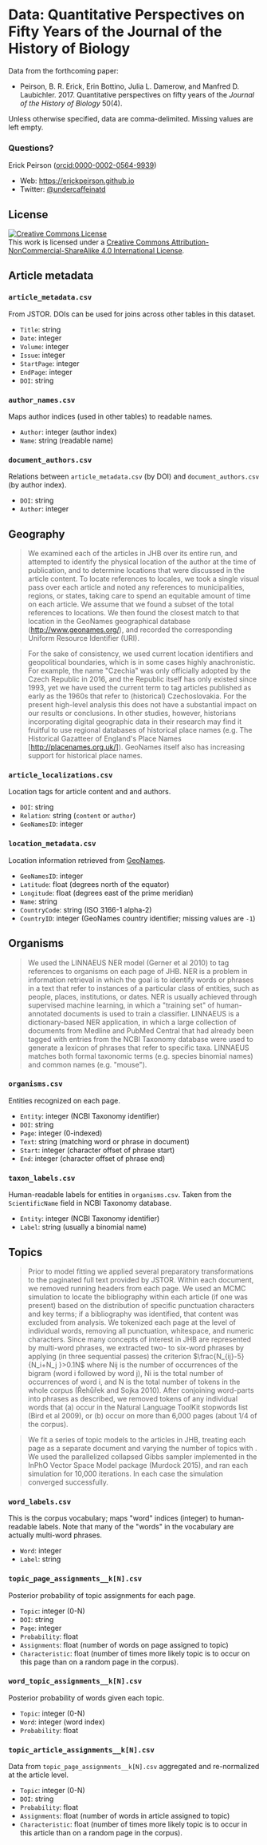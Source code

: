 # Data: Quantitative Perspectives on Fifty Years of the Journal of the History of Biology

Data from the forthcoming paper:

- Peirson, B. R. Erick, Erin Bottino, Julia L. Damerow, and Manfred D. Laubichler. 2017. Quantitative perspectives on fifty years of the
*Journal of the History of Biology* 50(4).

Unless otherwise specified, data are comma-delimited. Missing values are left empty.

### Questions?

Erick Peirson ([orcid:0000-0002-0564-9939](http://orcid.org/0000-0002-0564-9939))
- Web: https://erickpeirson.github.io
- Twitter: [@undercaffeinatd](https://twitter.com/undercaffeinatd)


## License

<a rel="license" href="http://creativecommons.org/licenses/by-nc-sa/4.0/"><img alt="Creative Commons License" style="border-width:0" src="https://i.creativecommons.org/l/by-nc-sa/4.0/80x15.png" /></a><br />This work is licensed under a <a rel="license" href="http://creativecommons.org/licenses/by-nc-sa/4.0/">Creative Commons Attribution-NonCommercial-ShareAlike 4.0 International License</a>.

## Article metadata

### ``article_metadata.csv``
From JSTOR. DOIs can be used for joins across other tables in this dataset.

- ``Title``: string
- ``Date``: integer
- ``Volume``: integer
- ``Issue``: integer
- ``StartPage``: integer
- ``EndPage``: integer
- ``DOI``: string

### ``author_names.csv``
Maps author indices (used in other tables) to readable names.

- ``Author``: integer (author index)
- ``Name``: string (readable name)

### ``document_authors.csv``
Relations between ``article_metadata.csv`` (by DOI) and ``document_authors.csv``
(by author index).

- ``DOI``: string
- ``Author``: integer

## Geography

> We examined each of the articles in JHB over its entire run, and attempted to
> identify the physical location of the author at the time of publication, and to
> determine locations that were discussed in the article content. To locate
> references to locales, we took a single visual pass over each article and noted
> any references to municipalities, regions, or states, taking care to spend an
> equitable amount of time on each article. We assume that we found a subset of
> the total references to locations. We then found the closest match to that
> location in the GeoNames geographical database (http://www.geonames.org/), and
> recorded the corresponding Uniform Resource Identifier (URI).

> For the sake of consistency, we used current location identifiers and
> geopolitical boundaries, which is in some cases highly anachronistic. For
> example, the name "Czechia" was only officially adopted by the Czech Republic in
> 2016, and the Republic itself has only existed since 1993, yet we have used the
> current term to tag articles published as early as the 1960s that refer to
> (historical) Czechoslovakia. For the present high-level analysis this does not
> have a substantial impact on our results or conclusions. In other studies,
> however, historians incorporating digital geographic data in their research may
> find it fruitful to use regional databases of historical place names (e.g. The
> Historical Gazatteer of England's Place Names [http://placenames.org.uk/]).
> GeoNames itself also has increasing support for historical place names.


### ``article_localizations.csv``
Location tags for article content and and authors.

- ``DOI``: string
- ``Relation``: string (``content`` or ``author``)
- ``GeoNamesID``: integer

### ``location_metadata.csv``
Location information retrieved from [GeoNames](http://www.geonames.org/).

- ``GeoNamesID``: integer
- ``Latitude``: float (degrees north of the equator)
- ``Longitude``: float (degrees east of the prime meridian)
- ``Name``: string
- ``CountryCode``: string (ISO 3166-1 alpha-2)
- ``CountryID``: integer (GeoNames country identifier; missing values are ``-1``)

## Organisms

> We used the LINNAEUS NER model (Gerner et al 2010) to tag references to
> organisms on each page of JHB. NER is a problem in information retrieval in
> which the goal is to identify words or phrases in a text that refer to
> instances of a particular class of entities, such as people, places,
> institutions, or dates. NER is usually achieved through supervised machine
> learning, in which a "training set" of human-annotated documents is used to
> train a classifier. LINNAEUS is a dictionary-based NER application, in which a
> large collection of documents from Medline and PubMed Central that had already
> been tagged with entries from the NCBI Taxonomy database were used to generate
> a lexicon of phrases that refer to specific taxa. LINNAEUS matches both formal
> taxonomic terms (e.g. species binomial names) and common names (e.g. "mouse").

### ``organisms.csv``
Entities recognized on each page.

- ``Entity``: integer (NCBI Taxonomy identifier)
- ``DOI``: string
- ``Page``: integer (0-indexed)
- ``Text``: string (matching word or phrase in document)
- ``Start``: integer (character offset of phrase start)
- ``End``: integer (character offset of phrase end)

### ``taxon_labels.csv``
Human-readable labels for entities in ``organisms.csv``. Taken from the
``ScientificName`` field in NCBI Taxonomy database.

- ``Entity``: integer (NCBI Taxonomy identifier)
- ``Label``: string (usually a binomial name)

## Topics

> Prior to model fitting we applied several preparatory transformations to the
> paginated full text provided by JSTOR. Within each document, we removed running
> headers from each page. We used an MCMC simulation to locate the bibliography
> within each article (if one was present) based on the distribution of specific
> punctuation characters and key terms; if a bibliography was identified, that
> content was excluded from analysis. We tokenized each page at the level of
> individual words, removing all punctuation, whitespace, and numeric characters.
> Since many concepts of interest in JHB are represented by multi-word phrases,
> we extracted two- to six-word phrases by applying (in three sequential passes)
> the criterion $\frac{N_{ij}-5}{N_i+N_j }>0.1N$ where Nij is the number of
> occurrences of the bigram (word i
> followed by word j), Ni is the total number of occurrences of word i, and N is
> the total number of tokens in the whole corpus (Řehůřek and Sojka 2010). After
> conjoining word-parts into phrases as described, we removed tokens of any
> individual words that (a) occur in the Natural Language ToolKit stopwords list
> (Bird et al 2009), or (b) occur on more than 6,000 pages (about 1/4 of the
> corpus).

> We fit a series of topic models to the articles in JHB, treating each page as a
> separate document and varying the number of topics with . We used the
> parallelized collapsed Gibbs sampler implemented in the InPhO Vector Space
> Model package (Murdock 2015), and ran each simulation for 10,000 iterations. In
> each case the simulation converged successfully.

### ``word_labels.csv``
This is the corpus vocabulary; maps "word" indices (integer) to human-readable
labels. Note that many of the "words" in the vocabulary are actually multi-word
phrases.

- ``Word``: integer
- ``Label``: string

### ``topic_page_assignments__k[N].csv``
Posterior probability of topic assignments for each page.

- ``Topic``: integer (0-N)
- ``DOI``: string
- ``Page``: integer
- ``Probability``: float
- ``Assignments``: float (number of words on page assigned to topic)
- ``Characteristic``: float (number of times more likely topic is to occur on
  this page than on a random page in the corpus).

### ``word_topic_assignments__k[N].csv``
Posterior probability of words given each topic.

- ``Topic``: integer (0-N)
- ``Word``: integer (word index)
- ``Probability``: float

### ``topic_article_assignments__k[N].csv``
Data from ``topic_page_assignments__k[N].csv`` aggregated and re-normalized at
the article level.

- ``Topic``: integer (0-N)
- ``DOI``: string
- ``Probability``: float
- ``Assignments``: float (number of words in article assigned to topic)
- ``Characteristic``: float (number of times more likely topic is to occur in
  this article than on a random page in the corpus).
